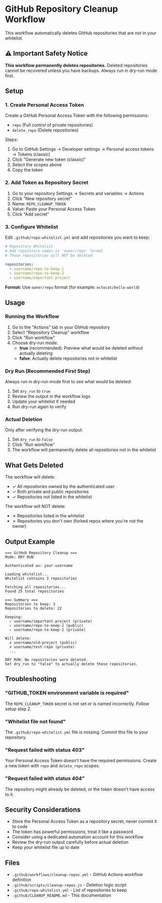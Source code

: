 # GitHub Repository Cleanup Workflow

This workflow automatically deletes GitHub repositories that are not in your whitelist.

## ⚠️ Important Safety Notice

**This workflow permanently deletes repositories.** Deleted repositories cannot be recovered unless you have backups. Always run in dry-run mode first.

## Setup

### 1. Create Personal Access Token

Create a GitHub Personal Access Token with the following permissions:

- `repo` (Full control of private repositories)
- `delete_repo` (Delete repositories)

Steps:
1. Go to GitHub Settings → Developer settings → Personal access tokens → Tokens (classic)
2. Click "Generate new token (classic)"
3. Select the scopes above
4. Copy the token

### 2. Add Token as Repository Secret

1. Go to your repository Settings → Secrets and variables → Actions
2. Click "New repository secret"
3. Name: `REPO_CLEANUP_TOKEN`
4. Value: Paste your Personal Access Token
5. Click "Add secret"

### 3. Configure Whitelist

Edit `.github/repo-whitelist.yml` and add repositories you want to keep:

```yaml
# Repository Whitelist
# Add repository names in 'owner/repo' format
# These repositories will NOT be deleted

repositories:
  - username/repo-to-keep-1
  - username/repo-to-keep-2
  - username/important-project
```

**Format:** Use `owner/repo` format (for example: `octocat/hello-world`)

## Usage

### Running the Workflow

1. Go to the "Actions" tab in your GitHub repository
2. Select "Repository Cleanup" workflow
3. Click "Run workflow"
4. Choose dry-run mode:
   - **true** (recommended): Preview what would be deleted without actually deleting
   - **false**: Actually delete repositories not in whitelist

### Dry Run (Recommended First Step)

Always run in dry-run mode first to see what would be deleted:

1. Set `dry_run` to `true`
2. Review the output in the workflow logs
3. Update your whitelist if needed
4. Run dry-run again to verify

### Actual Deletion

Only after verifying the dry-run output:

1. Set `dry_run` to `false`
2. Click "Run workflow"
3. The workflow will permanently delete all repositories not in the whitelist

## What Gets Deleted

The workflow will delete:
- ✓ All repositories owned by the authenticated user
- ✓ Both private and public repositories
- ✓ Repositories not listed in the whitelist

The workflow will NOT delete:
- ✗ Repositories listed in the whitelist
- ✗ Repositories you don't own (forked repos where you're not the owner)

## Output Example

```
=== GitHub Repository Cleanup ===
Mode: DRY RUN

Authenticated as: your-username

Loading whitelist...
Whitelist contains 3 repositories

Fetching all repositories...
Found 25 total repositories

=== Summary ===
Repositories to keep: 3
Repositories to delete: 22

Keeping:
  ✓ username/important-project (private)
  ✓ username/repo-to-keep-1 (public)
  ✓ username/repo-to-keep-2 (private)

Will delete:
  ✗ username/old-project (public)
  ✗ username/test-repo (private)
  ...

DRY RUN: No repositories were deleted.
Set dry_run to "false" to actually delete these repositories.
```

## Troubleshooting

### "GITHUB_TOKEN environment variable is required"

The `REPO_CLEANUP_TOKEN` secret is not set or is named incorrectly. Follow setup step 2.

### "Whitelist file not found"

The `.github/repo-whitelist.yml` file is missing. Commit this file to your repository.

### "Request failed with status 403"

Your Personal Access Token doesn't have the required permissions. Create a new token with `repo` and `delete_repo` scopes.

### "Request failed with status 404"

The repository might already be deleted, or the token doesn't have access to it.

## Security Considerations

- Store the Personal Access Token as a repository secret, never commit it to code
- The token has powerful permissions, treat it like a password
- Consider using a dedicated automation account for this workflow
- Review the dry-run output carefully before actual deletion
- Keep your whitelist file up to date

## Files

- `.github/workflows/cleanup-repos.yml` - GitHub Actions workflow definition
- `.github/scripts/cleanup-repos.js` - Deletion logic script
- `.github/repo-whitelist.yml` - List of repositories to keep
- `.github/CLEANUP_README.md` - This documentation
